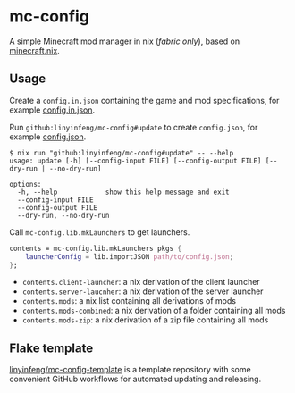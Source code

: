 # mc-config

A simple Minecraft mod manager in nix (*fabric only*), based on [minecraft.nix](https://github.com/ninlives/minecraft.nix).

## Usage

Create a `config.in.json` containing the game and mod specifications, for example [config.in.json](https://github.com/linyinfeng/mc-config-template/blob/main/config.in.json).

Run `github:linyinfeng/mc-config#update` to create `config.json`, for example [config.json](https://github.com/linyinfeng/mc-config-template/blob/main/config.json).

```shell
$ nix run "github:linyinfeng/mc-config#update" -- --help
usage: update [-h] [--config-input FILE] [--config-output FILE] [--dry-run | --no-dry-run]

options:
  -h, --help            show this help message and exit
  --config-input FILE
  --config-output FILE
  --dry-run, --no-dry-run
```

Call `mc-config.lib.mkLaunchers` to get launchers.

```nix
contents = mc-config.lib.mkLaunchers pkgs {
    launcherConfig = lib.importJSON path/to/config.json;
};
```

* `contents.client-launcher`: a nix derivation of the client launcher
* `contents.server-laucnher`: a nix derivation of the server launcher
* `contents.mods`: a nix list containing all derivations of mods
* `contents.mods-combined`: a nix derivation of a folder containing all mods
* `contents.mods-zip`: a nix derivation of a zip file containing all mods

## Flake template

[linyinfeng/mc-config-template](https://github.com/linyinfeng/mc-config-template) is a template repository with some convenient GitHub workflows for automated updating and releasing.
